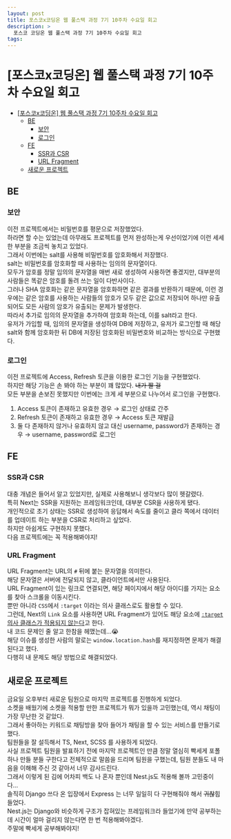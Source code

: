 ```yaml
---
layout: post
title: 포스코x코딩온 웹 풀스택 과정 7기 10주차 수요일 회고
description: >
  포스코 코딩온 웹 풀스택 과정 7기 10주차 수요일 회고
tags: 
---
```

# [포스코x코딩온] 웹 풀스택 과정 7기 10주차 수요일 회고

- [\[포스코x코딩온\] 웹 풀스택 과정 7기 10주차 수요일 회고](#포스코x코딩온-웹-풀스택-과정-7기-10주차-수요일-회고)
  - [BE](#be)
    - [보안](#보안)
    - [로그인](#로그인)
  - [FE](#fe)
    - [SSR과 CSR](#ssr과-csr)
    - [URL Fragment](#url-fragment)
  - [새로운 프로젝트](#새로운-프로젝트)

## BE

### 보안

이전 프로젝트에서는 비밀번호를 평문으로 저장했었다.  
하라면 할 수는 있었는데 아무래도 프로젝트를 먼저 완성하는게 우선이었기에 이런 세세한 부분을 조금씩 놓치고 있었다.  
그래서 이번에는 salt를 사용해 비밀번호를 암호화해서 저장했다.  
salt는 비밀번호를 암호화할 때 사용하는 임의의 문자열이다.  
모두가 암호를 정말 임의의 문자열을 매번 새로 생성하여 사용하면 좋겠지만, 대부분의 사람들은 똑같은 암호를 돌려 쓰는 일이 다반사이다.  
그러나 SHA 암호화는 같은 문자열을 암호화하면 같은 결과를 반환하기 때문에, 이런 경우에는 같은 암호를 사용하는 사람들의 암호가 모두 같은 값으로 저장되어 하나만 유출되어도 모든 사람의 암호가 유출되는 문제가 발생한다.  
따라서 추가로 임의의 문자열을 추가하여 암호화 하는데, 이를 salt라고 한다.  
유저가 가입할 때, 임의의 문자열을 생성하여 DB에 저장하고, 유저가 로그인할 때 해당 salt와 함께 암호화한 뒤 DB에 저장된 암호화된 비밀번호와 비교하는 방식으로 구현했다.  

### 로그인

이전 프로젝트에 Access, Refresh 토큰을 이용한 로그인 기능을 구현했었다.  
하지만 해당 기능은 손 봐야 하는 부분이 꽤 많았다. ~~내가 짤 걸~~  
모든 부분을 손보진 못했지만 이번에는 크게 세 부분으로 나누어서 로그인을 구현했다.  
1. Access 토큰이 존재하고 유효한 경우 → 로그인 상태로 간주  
2. Refresh 토큰이 존재하고 유효한 경우 → Access 토큰 재발급  
3. 둘 다 존재하지 않거나 유효하지 않고 대신 username, password가 존재하는 경우 → username, password로 로그인  

## FE

### SSR과 CSR

대충 개념은 들어서 알고 있었지만, 실제로 사용해보니 생각보다 많이 헷갈렸다.  
특히 Next는 SSR을 지원하는 프레임워크인데, 대부분 CSR을 사용하게 됐다.  
개인적으로 초기 상태는 SSR로 생성하여 응답해서 속도를 줄이고 클라 쪽에서 데이터를 업데이트 하는 부분을 CSR로 처리하고 싶었다.  
하지만 아쉽게도 구현하지 못했다.  
다음 프로젝트에는 꼭 적용해봐야지!  

### URL Fragment

URL Fragment는 URL의 `#` 뒤에 붙는 문자열을 의미한다.  
해당 문자열은 서버에 전달되지 않고, 클라이언트에서만 사용된다.  
URL Fragment이 있는 링크로 연결되면, 해당 페이지에서 해당 아이디를 가지는 요소를 찾아 스크롤을 이동시킨다.  
뿐만 아니라 `CSS`에서 `:target` 이라는 의사 클래스로도 활용할 수 있다.  
그런데, Next의 `Link` 요소를 사용하면 URL Fragment가 있어도 해당 요소에 [`:target` 의사 클래스가 적용되지 않는다](https://github.com/vercel/next.js/issues/51346)고 한다.  
내 코드 문제인 줄 알고 한참을 헤맸는데...😭  
해당 이슈를 생성한 사람의 말로는 `window.location.hash`를 재지정하면 문제가 해결된다고 했다.  
다행히 내 문제도 해당 방법으로 해결되었다.  

## 새로운 프로젝트

금요일 오후부터 새로운 팀원으로 마지막 프로젝트를 진행하게 되었다.  
소켓을 배웠기에 소켓을 적용할 만한 프로젝트가 뭐가 있을까 고민했는데, 역시 채팅이 가장 무난한 것 같았다.  
그래서 좋아하는 키워드로 채팅방을 찾아 들어가 채팅을 할 수 있는 서비스를 만들기로 했다.  
팀원들을 잘 설득해서 TS, Next, SCSS 를 사용하게 되었다.  
사실 프로젝트 팀원을 발표하기 전에 마지막 프로젝트인 만큼 정말 열심히 빡세게 포폴 하나 만들 분들 구한다고 전체적으로 말씀을 드리며 팀원을 구했는데, 팀원 분들도 내 마음을 이해해 주신 것 같아서 너무 감사드린다.  
그래서 이렇게 된 김에 어차피 백도 나 혼자 뿐인데 Nest.js도 적용해 볼까 고민중이다...  
솔직히 Django 쓰다 온 입장에서 Express 는 너무 일일히 다 구현해줘야 해서 ~~귀찮~~힘들었다.  
Nest.js는 Django와 비슷하게 구조가 잡혀있는 프레임워크라 들었기에 만약 공부하는데 시간이 얼마 걸리지 않는다면 한 번 적용해봐야겠다.  
주말에 빡세게 공부해봐야지!  
